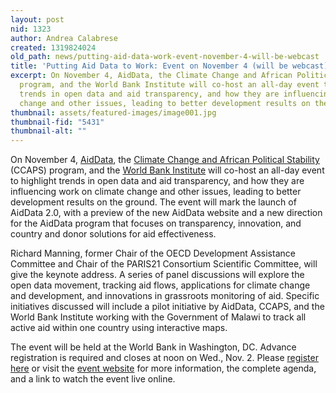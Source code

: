 ```yaml
---
layout: post
nid: 1323
author: Andrea Calabrese
created: 1319824024
old_path: news/putting-aid-data-work-event-november-4-will-be-webcast
title: 'Putting Aid Data to Work: Event on November 4 (will be webcast)'
excerpt: On November 4, AidData, the Climate Change and African Political Stability (CCAPS)
  program, and the World Bank Institute will co-host an all-day event to highlight
  trends in open data and aid transparency, and how they are influencing work on climate
  change and other issues, leading to better development results on the ground.
thumbnail: assets/featured-images/image001.jpg
thumbnail-fid: "5431"
thumbnail-alt: ""
---
```


On November 4, [AidData](http://www.aiddata.org/ "AidData Portal"), the [Climate Change and African Political Stability](http://ccaps.strausscenter.org/ "CCAPS") (CCAPS) program, and the [World Bank Institute](http://wbi.worldbank.org/ "World Bank Institute") will co-host an all-day event to highlight trends in open data and aid transparency, and how they are influencing work on climate change and other issues, leading to better development results on the ground. The event will mark the launch of AidData 2.0, with a preview of the new AidData website and a new direction for the AidData program that focuses on transparency, innovation, and country and donor solutions for aid effectiveness.

Richard Manning, former Chair of the OECD Development Assistance Committee and Chair of the PARIS21 Consortium Scientific Committee, will give the keynote address. A series of panel discussions will explore the open data movement, tracking aid flows, applications for climate change and development, and innovations in grassroots monitoring of aid. Specific initiatives discussed will include a pilot initiative by AidData, CCAPS, and the World Bank Institute working with the Government of Malawi to track all active aid within one country using interactive maps.

The event will be held at the World Bank in Washington, DC. Advance registration is required and closes at noon on Wed., Nov. 2. Please [register here](http://www.eventbrite.com/event/2251598592 "Event Registration") or visit the [event website](http://open.aiddata.org/content/index/events "Event Website") for more information, the complete agenda, and a link to watch the event live online.
